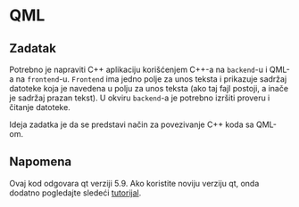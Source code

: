 # QML

## Zadatak

Potrebno je napraviti C++ aplikaciju korišćenjem C++-a na `backend`-u i QML-a na `frontend`-u.
`Frontend` ima jedno polje za unos teksta i prikazuje sadržaj datoteke koja je navedena
u polju za unos teksta (ako taj fajl postoji, a inače je sadržaj prazan tekst). U okviru `backend`-a
je potrebno izršiti proveru i čitanje datoteke. 

Ideja zadatka je da se predstavi način za povezivanje C++ koda sa QML-om.

## Napomena

Ovaj kod odgovara qt verziji 5.9. Ako koristite noviju verziju qt, 
onda dodatno pogledajte sledeći [tutorijal](https://doc.qt.io/qt-5/qtqml-cppintegration-topic.html).
